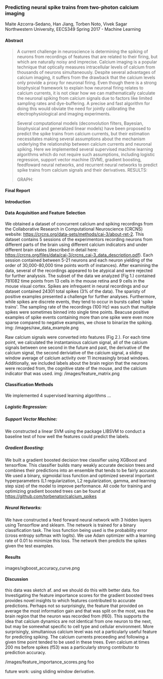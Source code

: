 ### **Predicting neural spike trains from two-photon calcium imaging**

Maite Azcorra-Sedano, Han Jiang, Torben Noto, Vivek Sagar <br>
Northwestern University, EECS349 Spring 2017 - Machine Learning

#### Abstract

> A current challenge in neuroscience is determining the spiking of neurons from recordings of features that are related to their firing, but which are naturally noisy and imprecise. Calcium imaging is a popular technique that optically measures intracellular levels of calcium from thousands of neurons simultaneously. Despite several advantages of calcium imaging, it suffers from the drawback that the calcium levels only provide a proxy for neuronal firing. Even though there is a strong biophysical framework to explain how neuronal firing relates to calcium currents, it is not clear how we can mathematically calculate the neuronal spiking from calcium signals due to factors like limited sampling rates and dye-buffering. A precise and fast algorithm for doing this would obviate the need for jointly calibrating the electrophysiological and imaging experiments.
>
> Several computational models (deconvolution filters, Bayesian, biophysical and generalized linear models) have been proposed to predict the spike trains from calcium currents, but their estimation necessitates making several assumptions about the mechanism underlying the relationship between calcium currents and neuronal spiking. Here we implemented several supervised machine learning algorithms which do not require such assumptions, including logistic regression, support vector machine (SVM), gradient boosting, feedfoward neural networks, and recurrent neural networks to predict spike trains from calcium signals and their derivatives. RESULTS:
>
> GRAPH:



#### Final Report


#### Introduction


#### Data Acquisition and Feature Selection
We obtained a dataset of concurrent calcium and spiking recordings from the Collaborative Research in Computational Neuroscience (CRCNS) website: https://crcns.org/data-sets/methods/cai-3/about-ret-2. This dataset contains 5 sessions of the experimentors recording neurons from different parts of the brain using different calcium indicators and under different brain states  (described in detail here: https://crcns.org/files/data/cai-3/crcns_cai-3_data_description.pdf). Each session contained between 5-21 neurons and each neuron yielding of the order of 30,000-80,000 time points worth of instances).
After examining the data, several of the recordings appeared to be atypical and were rejected for further analyssis. The subset of the data we analyzed (Fig 1.) contained 781082 time points from 13 cells in the mouse retina and 9 cells in the mouse visual cortex. Spikes are infrequent in neural recordings and our dataset contained 24301 total spikes (3% of the data). The sparisty of positive examples presented a challenge for further analyses. Furthermore, while spikes are discrete events, they tend to occur in bursts called 'spike trains'. The sampling rate of the recordings (100 Hz) was such that multiple spikes were sometimes binned into single time points. Beacuse positive examples of spike events containing more than one spike were even more sparse compared to negative examples, we chose to binarize the spiking.
img: /images/raw_data_example.png


Raw calcium signals were converted into features (Fig 2.). For each time point, we calculated the instantanious calcium signal, all of the calcium signals between one second in the future and past, the derivative of the calcium signal, the second deriviative of the calcium signal, a sliding window average of calcium activity over 11 increasingly broad windows. Additionally, we included labels about the brain region that the neurons were recorded from, the cognitive state of the mouse, and the calcium indicator that was used.
img: /images/feature_matrix.png



#### Classification Methods
We implemented 4 supervised learning algorithms ...

##### Logistic Regression: <br>


##### Support Vector Machine: <br>
We constructed a linear SVM using the package LIBSVM to conduct a baseline test of how well the features could predict the labels.


##### Gradient Boosting: <br>
We built a gradient boosted decision tree classifier using XGBoost and tensorflow. This classifier builds many weakly accurate decision trees and combines their predictions into an ensemble that tends to be fairly accurate. We used a binary, sigmoidal loss function and optimized several important hyperparameters (L1 regularization, L2 regularization, gamma, and learning step size) of the model to improve performance. All code for training and optimizing gradient boosted trees can be found at https://github.com/torbenator/calcium_spikes




##### Neural Networks: <br>
We have constructed a feed forward neural network with 3 hidden layers using Tensorflow and sklearn. The network is trained for a binary classification task. The loss function being used is the probability error (cross entropy softmax with logits). We use Adam optimizer with a learning rate of 0.01 to minimize this loss. The network then predicts the spikes given the test examples.


#### Results

images/xgboost_accuracy_curve.png


#### Discussion

this data was sketch af. and we should do this with better data.
foo
Investigating the feature importance scores for the gradient boosted trees provides novel insights to which features contributed to accurate predictions. Perhaps not so surprisingly, the feature that provided on average the most information gain and that was split on the most, was the brain region that the neuron was recorded from (f60). This supports the idea that calcium dynamics are not identical from one neuron to the next, but may be somewhat specific to cell type and cellular environment.
More surprisingly, simultanious calcium level was not a particularly useful feature for predicting spiking. The calcium currents preceeding and following a given time point tended to be used in these trees. Even calcium at times 200 ms before spikes (f53) was a particularly strong contributor to prediction accuracy.

/images/feature_importance_scores.png
foo

future work: using sliding window derivative.
